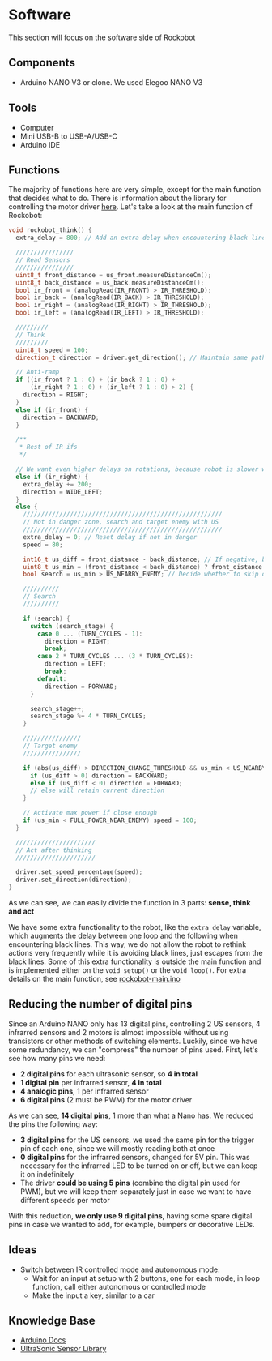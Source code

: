 # Software
This section will focus on the software side of Rockobot

## Components
- Arduino NANO V3 or clone. We used Elegoo NANO V3

## Tools
- Computer
- Mini USB-B to USB-A/USB-C
- Arduino IDE

## Functions
The majority of functions here are very simple, except for the main function that decides what to do. There is information about the library for controlling the motor driver [here](https://github.com/Pelochus/rockobot/blob/main/arduino/libraries/l298n-rockobot/README.md). Let's take a look at the main function of Rockobot:
```c++
void rockobot_think() {
  extra_delay = 800; // Add an extra delay when encountering black lines

  ////////////////
  // Read Sensors
  ////////////////
  uint8_t front_distance = us_front.measureDistanceCm();
  uint8_t back_distance = us_back.measureDistanceCm();
  bool ir_front = (analogRead(IR_FRONT) > IR_THRESHOLD);
  bool ir_back = (analogRead(IR_BACK) > IR_THRESHOLD);
  bool ir_right = (analogRead(IR_RIGHT) > IR_THRESHOLD);
  bool ir_left = (analogRead(IR_LEFT) > IR_THRESHOLD);

  /////////
  // Think
  /////////
  uint8_t speed = 100;
  direction_t direction = driver.get_direction(); // Maintain same path while thinking

  // Anti-ramp
  if ((ir_front ? 1 : 0) + (ir_back ? 1 : 0) +
      (ir_right ? 1 : 0) + (ir_left ? 1 : 0) > 2) {
    direction = RIGHT;
  }
  else if (ir_front) {
    direction = BACKWARD;
  }

  /**
   * Rest of IR ifs
   */

  // We want even higher delays on rotations, because robot is slower with only one motor
  else if (ir_right) {
    extra_delay += 200;
    direction = WIDE_LEFT;
  }
  else {
    ///////////////////////////////////////////////////////
    // Not in danger zone, search and target enemy with US
    ///////////////////////////////////////////////////////
    extra_delay = 0; // Reset delay if not in danger
    speed = 80;

    int16_t us_diff = front_distance - back_distance; // If negative, back_distance is farther from something and viceversa
    uint8_t us_min = (front_distance < back_distance) ? front_distance : back_distance;
    bool search = us_min > US_NEARBY_ENEMY; // Decide whether to skip or not search stage

    //////////
    // Search
    //////////

    if (search) {
      switch (search_stage) {
        case 0 ... (TURN_CYCLES - 1):
          direction = RIGHT;
          break;
        case 2 * TURN_CYCLES ... (3 * TURN_CYCLES):
          direction = LEFT;
          break;
        default:
          direction = FORWARD;
      }

      search_stage++;
      search_stage %= 4 * TURN_CYCLES;
    }

    ////////////////
    // Target enemy
    ////////////////

    if (abs(us_diff) > DIRECTION_CHANGE_THRESHOLD && us_min < US_NEARBY_ENEMY) {
      if (us_diff > 0) direction = BACKWARD;
      else if (us_diff < 0) direction = FORWARD;
      // else will retain current direction
    }

    // Activate max power if close enough
    if (us_min < FULL_POWER_NEAR_ENEMY) speed = 100;
  }

  //////////////////////
  // Act after thinking
  //////////////////////

  driver.set_speed_percentage(speed);
  driver.set_direction(direction);
}
```

As we can see, we can easily divide the function in 3 parts: **sense, think and act**

We have some extra functionality to the robot, like the ```extra_delay``` variable, which augments the delay between one loop and the following when encountering black lines. This way, we do not allow the robot to rethink actions very frequently while it is avoiding black lines, just escapes from the black lines. Some of this extra functionality is outside the main function and is implemented either on the ```void setup()``` or the ```void loop()```. For extra details on the main function, see [rockobot-main.ino](https://github.com/Pelochus/rockobot/blob/main/arduino/rockobot-main/rockobot-main.ino)

## Reducing the number of digital pins
Since an Arduino NANO only has 13 digital pins, controlling 2 US sensors, 4 infrarred sensors and 2 motors is almost impossible without using transistors or other methods of switching elements.
Luckily, since we have some redundancy, we can "compress" the number of pins used. First, let's see how many pins we need:

- **2 digital pins** for each ultrasonic sensor, so **4 in total**
- **1 digital pin** per infrarred sensor, **4 in total**
- **4 analogic pins**, 1 per infrarred sensor
- **6 digital pins** (2 must be PWM) for the motor driver

As we can see, **14 digital pins**, 1 more than what a Nano has. We reduced the pins the following way:

- **3 digital pins** for the US sensors, we used the same pin for the trigger pin of each one, since we will mostly reading both at once
- **0 digital pins** for the infrarred sensors, changed for 5V pin. This was necessary for the infrarred LED to be turned on or off, but we can keep it on indefinitely
- The driver **could be using 5 pins** (combine the digital pin used for PWM), but we will keep them separately just in case we want to have different speeds per motor

With this reduction, **we only use 9 digital pins**, having some spare digital pins in case we wanted to add, for example, bumpers or decorative LEDs.

## Ideas
- Switch between IR controlled mode and autonomous mode:
    - Wait for an input at setup with 2 buttons, one for each mode, in loop function, call either autonomous or controlled mode
    - Make the input a key, similar to a car

## Knowledge Base
- [Arduino Docs](https://docs.arduino.cc/)
- [UltraSonic Sensor Library](https://github.com/Martinsos/arduino-lib-hc-sr04)

